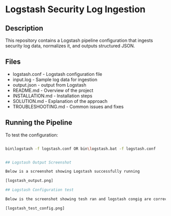 # Logstash Security Log Ingestion

## Description
This repository contains a Logstash pipeline configuration that ingests security log data, normalizes it, and outputs structured JSON.

## Files
- logstash.conf - Logstash configuration file
- input.log - Sample log data for ingestion
- output.json - output from Logstash
- README.md - Overview of the project
- INSTALLATION.md - Installation steps
- SOLUTION.md - Explanation of the approach
- TROUBLESHOOTING.md - Common issues and fixes

## Running the Pipeline
To test the configuration:

```sh

bin\logstash -f logstash.conf OR bin\logstash.bat -f logstash.conf


## Logstash Output Screenshot

Below is a screenshot showing Logstash successfully running

[logstash_output.png]

## Logstash Configuration test

Below is the screenshot showing tesh ran and logstash congig are correct

[logstash_test_config.png]
